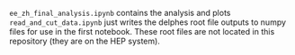 <code>ee_zh_final_analysis.ipynb</code> contains the analysis and plots \
<code>read_and_cut_data.ipynb</code> just writes the delphes root file outputs to numpy files for use in the first notebook. These root files are not located in this repository (they are on the HEP system).
